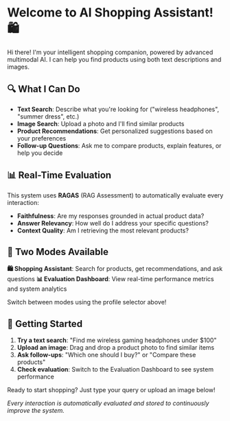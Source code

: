 # Welcome to AI Shopping Assistant! 🛍️

Hi there! I'm your intelligent shopping companion, powered by advanced multimodal AI. I can help you find products using both text descriptions and images.

## 🔍 What I Can Do

- **Text Search**: Describe what you're looking for ("wireless headphones", "summer dress", etc.)
- **Image Search**: Upload a photo and I'll find similar products
- **Product Recommendations**: Get personalized suggestions based on your preferences
- **Follow-up Questions**: Ask me to compare products, explain features, or help you decide

## 📊 Real-Time Evaluation

This system uses **RAGAS** (RAG Assessment) to automatically evaluate every interaction:
- **Faithfulness**: Are my responses grounded in actual product data?
- **Answer Relevancy**: How well do I address your specific questions?
- **Context Quality**: Am I retrieving the most relevant products?

## 🎯 Two Modes Available

**🛍️ Shopping Assistant**: Search for products, get recommendations, and ask questions
**📊 Evaluation Dashboard**: View real-time performance metrics and system analytics

Switch between modes using the profile selector above!

## 🚀 Getting Started

1. **Try a text search**: "Find me wireless gaming headphones under $100"
2. **Upload an image**: Drag and drop a product photo to find similar items
3. **Ask follow-ups**: "Which one should I buy?" or "Compare these products"
4. **Check evaluation**: Switch to the Evaluation Dashboard to see system performance

Ready to start shopping? Just type your query or upload an image below! 

*Every interaction is automatically evaluated and stored to continuously improve the system.*
